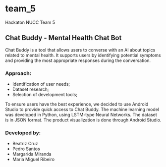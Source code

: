 # team_5
Hackaton NUCC Team 5

## Chat Buddy - Mental Health Chat Bot

Chat Buddy is a tool that allows users to converse with an AI about topics related to mental health. It supports users by identifying potential symptoms and providing the most appropriate responses during the conversation.

### Approach:
  - Identification of user needs;
  - Dataset research;
  - Selection of development tools;

To ensure users have the best experience, we decided to use Android Studio to provide quick access to Chat Buddy. The machine learning model was developed in Python, using LSTM-type Neural Networks. The dataset is in JSON format. 
The product visualization is done through Android Studio.


### Developed by:
  - Beatriz Cruz
  - Pedro Santos
  - Margarida Miranda
  - Maria Miguel Ribeiro